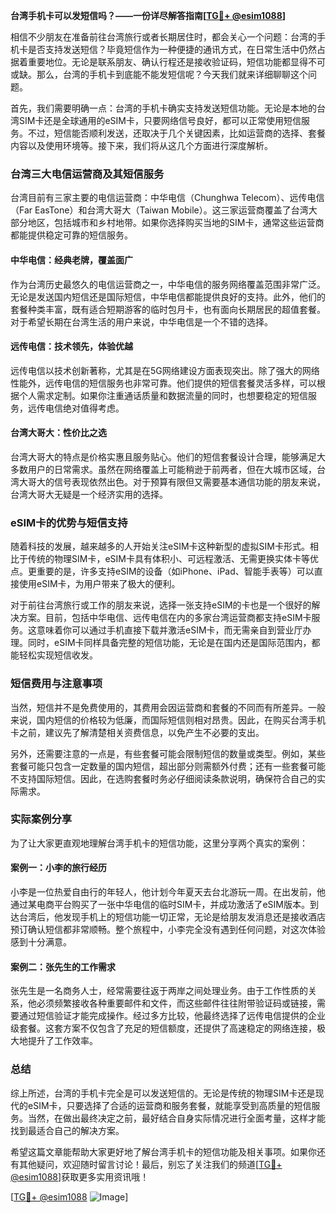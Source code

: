 **台湾手机卡可以发短信吗？——一份详尽解答指南[[TG💪+ @esim1088](https://t.me/s/esim1088)]**

相信不少朋友在准备前往台湾旅行或者长期居住时，都会关心一个问题：台湾的手机卡是否支持发送短信？毕竟短信作为一种便捷的通讯方式，在日常生活中仍然占据着重要地位。无论是联系朋友、确认行程还是接收验证码，短信功能都显得不可或缺。那么，台湾的手机卡到底能不能发短信呢？今天我们就来详细聊聊这个问题。

首先，我们需要明确一点：台湾的手机卡确实支持发送短信功能。无论是本地的台湾SIM卡还是全球通用的eSIM卡，只要网络信号良好，都可以正常使用短信服务。不过，短信能否顺利发送，还取决于几个关键因素，比如运营商的选择、套餐内容以及使用环境等。接下来，我们将从这几个方面进行深度解析。

### 台湾三大电信运营商及其短信服务

台湾目前有三家主要的电信运营商：中华电信（Chunghwa Telecom）、远传电信（Far EasTone）和台湾大哥大（Taiwan Mobile）。这三家运营商覆盖了台湾大部分地区，包括城市和乡村地带。如果你选择购买当地的SIM卡，通常这些运营商都能提供稳定可靠的短信服务。

#### 中华电信：经典老牌，覆盖面广

作为台湾历史最悠久的电信运营商之一，中华电信的服务网络覆盖范围非常广泛。无论是发送国内短信还是国际短信，中华电信都能提供良好的支持。此外，他们的套餐种类丰富，既有适合短期游客的临时包月卡，也有面向长期居民的超值套餐。对于希望长期在台湾生活的用户来说，中华电信是一个不错的选择。

#### 远传电信：技术领先，体验优越

远传电信以技术创新著称，尤其是在5G网络建设方面表现突出。除了强大的网络性能外，远传电信的短信服务也非常可靠。他们提供的短信套餐灵活多样，可以根据个人需求定制。如果你注重通话质量和数据流量的同时，也想要稳定的短信服务，远传电信绝对值得考虑。

#### 台湾大哥大：性价比之选

台湾大哥大的特点是价格实惠且服务贴心。他们的短信套餐设计合理，能够满足大多数用户的日常需求。虽然在网络覆盖上可能稍逊于前两者，但在大城市区域，台湾大哥大的信号表现依然出色。对于预算有限但又需要基本通信功能的朋友来说，台湾大哥大无疑是一个经济实用的选择。

### eSIM卡的优势与短信支持

随着科技的发展，越来越多的人开始关注eSIM卡这种新型的虚拟SIM卡形式。相比于传统的物理SIM卡，eSIM卡具有体积小、可远程激活、无需更换实体卡等优点。更重要的是，许多支持eSIM的设备（如iPhone、iPad、智能手表等）可以直接使用eSIM卡，为用户带来了极大的便利。

对于前往台湾旅行或工作的朋友来说，选择一张支持eSIM的卡也是一个很好的解决方案。目前，包括中华电信、远传电信在内的多家台湾运营商都支持eSIM卡服务。这意味着你可以通过手机直接下载并激活eSIM卡，而无需亲自到营业厅办理。同时，eSIM卡同样具备完整的短信功能，无论是在国内还是国际范围内，都能轻松实现短信收发。

### 短信费用与注意事项

当然，短信并不是免费使用的，其费用会因运营商和套餐的不同而有所差异。一般来说，国内短信的价格较为低廉，而国际短信则相对昂贵。因此，在购买台湾手机卡之前，建议先了解清楚相关资费信息，以免产生不必要的支出。

另外，还需要注意的一点是，有些套餐可能会限制短信的数量或类型。例如，某些套餐可能只包含一定数量的国内短信，超出部分则需额外付费；还有一些套餐可能不支持国际短信。因此，在选购套餐时务必仔细阅读条款说明，确保符合自己的实际需求。

### 实际案例分享

为了让大家更直观地理解台湾手机卡的短信功能，这里分享两个真实的案例：

#### 案例一：小李的旅行经历

小李是一位热爱自由行的年轻人，他计划今年夏天去台北游玩一周。在出发前，他通过某电商平台购买了一张中华电信的临时SIM卡，并成功激活了eSIM版本。到达台湾后，他发现手机上的短信功能一切正常，无论是给朋友发消息还是接收酒店预订确认短信都非常顺畅。整个旅程中，小李完全没有遇到任何问题，对这次体验感到十分满意。

#### 案例二：张先生的工作需求

张先生是一名商务人士，经常需要往返于两岸之间处理业务。由于工作性质的关系，他必须频繁接收各种重要邮件和文件，而这些邮件往往附带验证码或链接，需要通过短信验证才能完成操作。经过多方比较，他最终选择了远传电信提供的企业级套餐。这套方案不仅包含了充足的短信额度，还提供了高速稳定的网络连接，极大地提升了工作效率。

### 总结

综上所述，台湾的手机卡完全是可以发送短信的。无论是传统的物理SIM卡还是现代的eSIM卡，只要选择了合适的运营商和服务套餐，就能享受到高质量的短信服务。当然，在做出最终决定之前，最好结合自身实际情况进行全面考量，这样才能找到最适合自己的解决方案。

希望这篇文章能帮助大家更好地了解台湾手机卡的短信功能及相关事项。如果你还有其他疑问，欢迎随时留言讨论！最后，别忘了关注我们的频道[[TG💪+ @esim1088](https://t.me/s/esim1088)]获取更多实用资讯哦！

[[TG💪+ @esim1088](https://t.me/s/esim1088) ![Image](https://i.postimg.cc/4NQfJmqS/Snipaste-2025-05-13-00-14-12.png)]